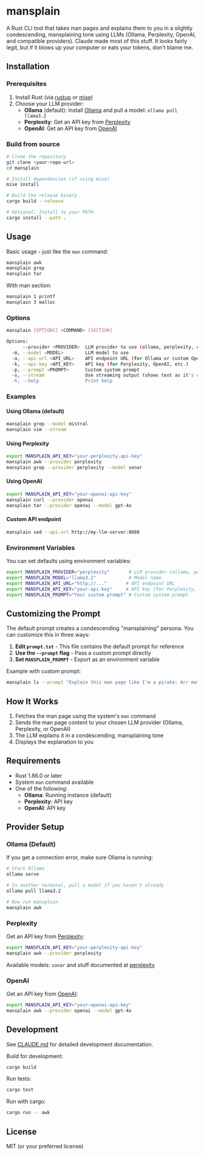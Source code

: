 # mansplain

A Rust CLI tool that takes man pages and explains them to you in a slightly condescending, mansplaining tone using LLMs (Ollama, Perplexity, OpenAI, and compatible providers).
Claude made most of this stuff. It looks fairly legit, but if it blows up your computer or eats your tokens, don't blame me.

## Installation

### Prerequisites

1. Install Rust (via [rustup](https://rustup.rs/) or [mise](https://mise.jdx.dev/))
2. Choose your LLM provider:
   - **Ollama** (default): Install [Ollama](https://ollama.ai/) and pull a model: `ollama pull llama3.2`
   - **Perplexity**: Get an API key from [Perplexity](https://www.perplexity.ai/)
   - **OpenAI**: Get an API key from [OpenAI](https://openai.com/)

### Build from source

```bash
# Clone the repository
git clone <your-repo-url>
cd mansplain

# Install dependencies (if using mise)
mise install

# Build the release binary
cargo build --release

# Optional: Install to your PATH
cargo install --path .
```

## Usage

Basic usage - just like the `man` command:

```bash
mansplain awk
mansplain grep
mansplain tar
```

With man section:

```bash
mansplain 1 printf
mansplain 3 malloc
```

### Options

```bash
mansplain [OPTIONS] <COMMAND> [SECTION]

Options:
      --provider <PROVIDER>  LLM provider to use (ollama, perplexity, openai) [default: ollama]
  -m, --model <MODEL>        LLM model to use
  -a, --api-url <API_URL>    API endpoint URL (for Ollama or custom OpenAI-compatible endpoints)
  -k, --api-key <API_KEY>    API key (for Perplexity, OpenAI, etc.)
  -p, --prompt <PROMPT>      Custom system prompt
  -s, --stream               Use streaming output (shows text as it's generated)
  -h, --help                 Print help
```

### Examples

#### Using Ollama (default)

```bash
mansplain grep --model mistral
mansplain vim --stream
```

#### Using Perplexity

```bash
export MANSPLAIN_API_KEY="your-perplexity-api-key"
mansplain awk --provider perplexity
mansplain grep --provider perplexity --model sonar
```

#### Using OpenAI

```bash
export MANSPLAIN_API_KEY="your-openai-api-key"
mansplain curl --provider openai
mansplain tar --provider openai --model gpt-4o
```

#### Custom API endpoint

```bash
mansplain sed --api-url http://my-llm-server:8080
```

### Environment Variables

You can set defaults using environment variables:

```bash
export MANSPLAIN_PROVIDER="perplexity"       # LLM provider (ollama, perplexity, openai)
export MANSPLAIN_MODEL="llama3.1"            # Model name
export MANSPLAIN_API_URL="http://..."       # API endpoint URL
export MANSPLAIN_API_KEY="your-api-key"     # API key (for Perplexity, OpenAI)
export MANSPLAIN_PROMPT="Your custom prompt" # Custom system prompt
```

## Customizing the Prompt

The default prompt creates a condescending "mansplaining" persona. You can customize this in three ways:

1. **Edit `prompt.txt`** - This file contains the default prompt for reference
2. **Use the `--prompt` flag** - Pass a custom prompt directly
3. **Set `MANSPLAIN_PROMPT`** - Export as an environment variable

Example with custom prompt:
```bash
mansplain ls --prompt "Explain this man page like I'm a pirate: Arr matey!"
```

## How It Works

1. Fetches the man page using the system's `man` command
2. Sends the man page content to your chosen LLM provider (Ollama, Perplexity, or OpenAI)
3. The LLM explains it in a condescending, mansplaining tone
4. Displays the explanation to you

## Requirements

- Rust 1.86.0 or later
- System `man` command available
- One of the following:
  - **Ollama**: Running instance (default)
  - **Perplexity**: API key
  - **OpenAI**: API key

## Provider Setup

### Ollama (Default)

If you get a connection error, make sure Ollama is running:

```bash
# Start Ollama
ollama serve

# In another terminal, pull a model if you haven't already
ollama pull llama3.2

# Now run mansplain
mansplain awk
```

### Perplexity

Get an API key from [Perplexity](https://www.perplexity.ai/):

```bash
export MANSPLAIN_API_KEY="your-perplexity-api-key"
mansplain awk --provider perplexity
```

Available models: `sonar` and stuff documented at [perplexity](https://docs.perplexity.ai/getting-started/models) 

### OpenAI

Get an API key from [OpenAI](https://platform.openai.com/):

```bash
export MANSPLAIN_API_KEY="your-openai-api-key"
mansplain awk --provider openai --model gpt-4o
```

## Development

See [CLAUDE.md](CLAUDE.md) for detailed development documentation.

Build for development:
```bash
cargo build
```

Run tests:
```bash
cargo test
```

Run with cargo:
```bash
cargo run -- awk
```

## License

MIT (or your preferred license)
